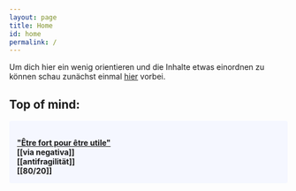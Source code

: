 ```yaml
---
layout: page
title: Home
id: home
permalink: /
---
```


Um dich hier ein wenig orientieren und die Inhalte etwas einordnen zu können schau zunächst einmal <a class="internal-link" href="/about">hier</a> vorbei.

<h2>Top of mind:</h2>

<p style="padding: 1em 1em; background: #f5f7ff; border-radius: 4px;">
<br>
 <span style="font-weight: bold">
 <a class="internal-link" href="training">"Être fort pour être utile"</a> </span>
<br>
 <span style="font-weight: bold">[[via negativa]]</span> 
<br>
 <span style="font-weight: bold">[[antifragilität]]</span> 
<br>
 <span style="font-weight: bold">[[80/20]]</span> 
</p>

<!--
 <span style="font-weight: bold">[[quo vadis?]]</span> 
<br>
 <span style="font-weight: bold">[[memento mori]]</span> 
<br>
 <span style="font-weight: bold">[[amor fati]]</span> 
<br>
 <span style="font-weight: bold">[[sympatheia]]</span> 
<br>
 <span style="font-weight: bold">[[Hormensis]]</span> 
<br>
 <span style="font-weight: bold">[[wissenwollenwagenschweigen]]</span> 
<br>
 <span style="font-weight: bold">[[DAOt]]</span> 
<br>
-->


<style>
  .wrapper {
    max-width: 46em;
  }
</style>
